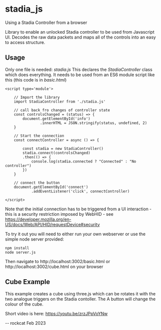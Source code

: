 # stadia_js
Using a Stadia Controller from a browser

Library to enable an unlocked Stadia controller to be used from Javascript UI.
Decodes the raw data packets and maps all of the controls into an easy to access structure.

## Usage
Only one file is needed: _stadia.js_ 
This declares the _StadiaController_ class which does everything. It needs to be used from an ES6 module script like this (this code is in _basic.html_)

```
<script type='module'>

    // Import the library
    import StadiaController from './stadia.js'

    // call back fro changes of controller state
    const controlsChanged = (status) => {
        document.getElementById('info')
                .innerHTML = JSON.stringify(status, undefined, 2)
    }

    // Start the connection
    const connectController = async () => {

        const stadia = new StadiaController()
        stadia.connect(controlsChanged)
        .then(() => {
            console.log(stadia.connected ? "Connected" : "No controller")
        })
    }

    // connect the button
    document.getElementById('connect')
            .addEventListener('click', connectController)

</script>
```

Note that the initial connection has to be triggered from a UI interaction - this is a security restriction imposed by WebHID - see https://developer.mozilla.org/en-US/docs/Web/API/HID/requestDevice#security

To try it out you will need to either run your own webserver or use the simple node server provided:
```
npm install
node server.js
```

Then navigate to http://localhost:3002/basic.html or http://localhost:3002/cube.html on your browser

## Cube Example

This example creates a cube using three.js which can be rotates it with the two analogue triggers on the Stadia contoller. The A button will change the colour of the cube.

Short video is here: https://youtu.be/zrzJPpVoYNw

-- rockcat Feb 2023

